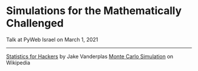 # Simulations for the Mathematically Challenged

Talk at PyWeb Israel on March 1, 2021


---

[Statistics for Hackers](https://www.youtube.com/watch?v=Iq9DzN6mvYA) by Jake Vanderplas
[Monte Carlo Simulation](https://en.wikipedia.org/wiki/Monte_Carlo_method) on Wikipedia
